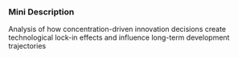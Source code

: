 ### Mini Description

Analysis of how concentration-driven innovation decisions create technological lock-in effects and influence long-term development trajectories
